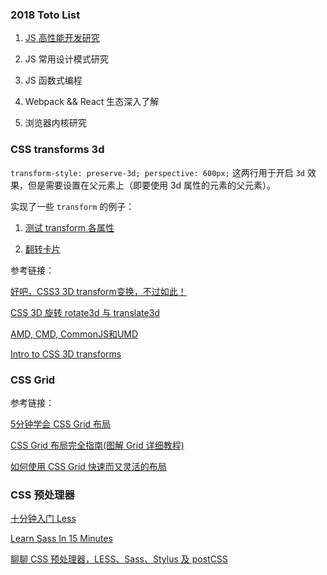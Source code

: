 ### 2018 Toto List

1. [JS 高性能开发研究](/JS性能优化.md)

2. JS 常用设计模式研究

3. JS 函数式编程

4. Webpack && React 生态深入了解

5. 浏览器内核研究

### CSS transforms 3d

`transform-style: preserve-3d; perspective: 600px;` 这两行用于开启 `3d` 效果，但是需要设置在父元素上（即要使用 3d 属性的元素的父元素）。

实现了一些 `transform` 的例子：

1. [测试 transform 各属性](https://hwaphon.github.io/Todo/transform3d/index.html)

2. [翻转卡片](https://hwaphon.github.io/Todo/transform3d/page/card.html)


参考链接：

[好吧，CSS3 3D transform变换，不过如此！](http://www.zhangxinxu.com/wordpress/2012/09/css3-3d-transform-perspective-animate-transition/)

[CSS 3D 旋转 rotate3d 与 translate3d](https://www.puritys.me/zh_cn/docs-blog/article-353-CSS-3D-%E6%97%8B%E8%BD%AC-rotate3d-%E4%B8%8E-translate3d.html)

[AMD, CMD, CommonJS和UMD](https://segmentfault.com/a/1190000004873947)

[Intro to CSS 3D transforms](https://3dtransforms.desandro.com/)

### CSS Grid

参考链接：

[5分钟学会 CSS Grid 布局](http://www.css88.com/archives/8506)

[CSS Grid 布局完全指南(图解 Grid 详细教程)](http://www.css88.com/archives/8510)

[如何使用 CSS Grid 快速而又灵活的布局](http://www.css88.com/archives/8512)

### CSS 预处理器

[十分钟入门 Less](https://www.jianshu.com/p/c676041f387e)

[Learn Sass In 15 Minutes](https://tutorialzine.com/2016/01/learn-sass-in-15-minutes)

[聊聊 CSS 预处理器，LESS、Sass、Stylus 及 postCSS](https://github.com/SolidZORO/blog/issues/11)
